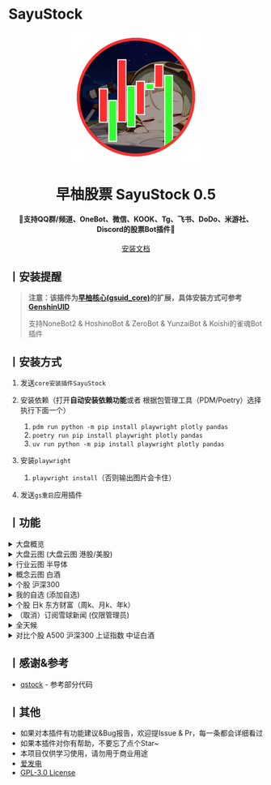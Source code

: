 # SayuStock

<p align="center">
  <a href="https://github.com/KimigaiiWuyi/SayuStock"><img src="./ICON.png" width="256" height="256" alt="SayuStock"></a>
</p>
<h1 align = "center">早柚股票 SayuStock 0.5</h1>
<h4 align = "center">🚧支持QQ群/频道、OneBot、微信、KOOK、Tg、飞书、DoDo、米游社、Discord的股票Bot插件🚧</h4>
<div align = "center">
        <a href="http://docs.gsuid.gbots.work/#/" target="_blank">安装文档</a>
</div>



## 丨安装提醒

> **注意：该插件为[早柚核心(gsuid_core)](https://github.com/Genshin-bots/gsuid_core)的扩展，具体安装方式可参考[GenshinUID](https://github.com/KimigaiiWuyi/GenshinUID)**
>
> 支持NoneBot2 & HoshinoBot & ZeroBot & YunzaiBot & Koishi的雀魂Bot插件

## 丨安装方式
1. 发送`core安装插件SayuStock`
2. 安装依赖（打开**自动安装依赖功能**或者 根据包管理工具（PDM/Poetry）选择执行下面一个）
   1. `pdm run python -m pip install playwright plotly pandas`
   2. `poetry run pip install playwright plotly pandas` 
   3. `uv run python -m pip install playwright plotly pandas`
3. 安装`playwright`
   1. `playwright install`（否则输出图片会卡住）

4. 发送`gs重启`应用插件

## 丨功能

<details><summary>大盘概览</summary><p>
<a><img src="https://s2.loli.net/2025/01/22/GCip3KMlLjASnsV.jpg"></a>
</p></details>

<details><summary>大盘云图 (大盘云图 港股/美股)</summary><p>
<a><img src="https://s2.loli.net/2024/11/26/qvMG1ers7pITSUZ.jpg"></a>
</p></details>

<details><summary>行业云图 半导体</summary><p>
<a><img src="https://s2.loli.net/2025/01/22/vsUthKeZk3TEfxR.png"></a>
</p></details>

<details><summary>概念云图 白酒</summary><p>
<a><img src="https://s2.loli.net/2025/01/22/vsUthKeZk3TEfxR.png"></a>
</p></details>

<details><summary>个股 沪深300</summary><p>
<a><img src="https://s2.loli.net/2025/08/04/AQPOKB9T2WwU5sf.png"></a>
</p></details>

<details><summary>我的自选 (添加自选)</summary><p>
<a><img src="https://s2.loli.net/2025/02/23/k1AOeTfxtPZHluo.jpg"></a>
</p></details>

<details><summary>个股 日k 东方财富（周k、月k、年k）</summary><p>
<a><img src="https://s2.loli.net/2025/05/16/Mlz5qEyKBe16SdR.png"></a>
</p></details>

<details><summary>（取消）订阅雪球新闻    (仅限管理员)</summary><p>
<a><img src="https://s2.loli.net/2025/05/16/HcW6g9QCU5A43xP.png"></a>
</p></details>

<details><summary>全天候</summary><p>
<a><img src="https://s2.loli.net/2025/05/25/VyfSRYspEJDHuUv.jpg"></a>
</p></details>

<details><summary>对比个股 A500 沪深300 上证指数 中证白酒</summary><p>
<a><img src="https://s2.loli.net/2025/06/02/a41cqb2rGzTvSWy.png"></a>
</p></details>

## 丨感谢&参考

- [qstock](https://github.com/tkfy920/qstock) - 参考部分代码

## 丨其他

+ 如果对本插件有功能建议&Bug报告，欢迎提Issue & Pr，每一条都会详细看过
+ 如果本插件对你有帮助，不要忘了点个Star~
+ 本项目仅供学习使用，请勿用于商业用途
+ [爱发电](https://afdian.com/a/KimigaiiWuyi)
+ [GPL-3.0 License](https://github.com/KimigaiiWuyi/SayuStock/blob/master/LICENSE)
